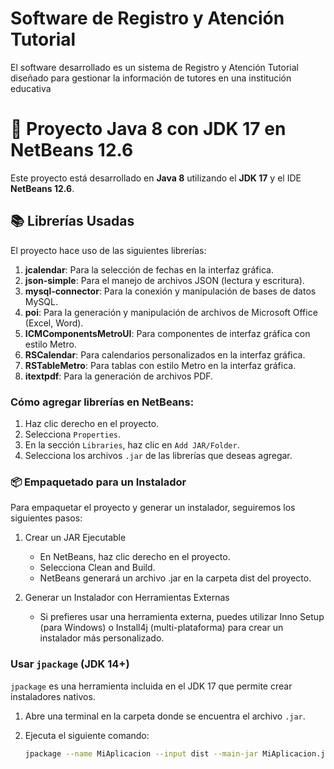 # Software de Registro y Atención Tutorial

El software desarrollado es un sistema de Registro y Atención Tutorial diseñado para gestionar la información de tutores en una institución educativa

# 🚀 Proyecto Java 8 con JDK 17 en NetBeans 12.6

Este proyecto está desarrollado en **Java 8** utilizando el **JDK 17** y el IDE **NetBeans 12.6**.

## 📚 Librerías Usadas

El proyecto hace uso de las siguientes librerías:

1. **jcalendar**: Para la selección de fechas en la interfaz gráfica.
2. **json-simple**: Para el manejo de archivos JSON (lectura y escritura).
3. **mysql-connector**: Para la conexión y manipulación de bases de datos MySQL.
4. **poi**: Para la generación y manipulación de archivos de Microsoft Office (Excel, Word).
5. **ICMComponentsMetroUI**: Para componentes de interfaz gráfica con estilo Metro.
6. **RSCalendar**: Para calendarios personalizados en la interfaz gráfica.
7. **RSTableMetro**: Para tablas con estilo Metro en la interfaz gráfica.
8. **itextpdf**: Para la generación de archivos PDF.

### Cómo agregar librerías en NetBeans:

1. Haz clic derecho en el proyecto.
2. Selecciona `Properties`.
3. En la sección `Libraries`, haz clic en `Add JAR/Folder`.
4. Selecciona los archivos `.jar` de las librerías que deseas agregar.

### 📦 Empaquetado para un Instalador
Para empaquetar el proyecto y generar un instalador, seguiremos los siguientes pasos:

1. Crear un JAR Ejecutable
   - En NetBeans, haz clic derecho en el proyecto.
   - Selecciona Clean and Build.
   - NetBeans generará un archivo .jar en la carpeta dist del proyecto.

2. Generar un Instalador con Herramientas Externas
   - Si prefieres usar una herramienta externa, puedes utilizar Inno Setup (para Windows) o Install4j (multi-plataforma) para crear un instalador más personalizado.

### Usar `jpackage` (JDK 14+)
`jpackage` es una herramienta incluida en el JDK 17 que permite crear instaladores nativos.

1. Abre una terminal en la carpeta donde se encuentra el archivo `.jar`.
2. Ejecuta el siguiente comando:

   ```bash
   jpackage --name MiAplicacion --input dist --main-jar MiAplicacion.jar --main-class com.miaplicacion.Main --type exe --win-menu
